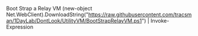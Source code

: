 Boot Strap a Relay VM
(new-object Net.WebClient).DownloadString("https://raw.githubusercontent.com/tracsman/1DayLab/DontLook/UtilityVM/BootStrapRelayVM.ps1") | Invoke-Expression
